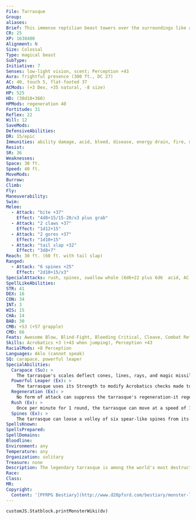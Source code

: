 ```yaml
---
File: Tarrasque
Group: 
aliases: 
Brief: This immense reptilian beast towers over the surroundings like a dinosaur, all teeth and horns and claws and thrashing spiked tail.
CR: 25
XP: 1638400
Alignment: N
Size: Colossal
Type: magical beast
SubType: 
Initiative: 7
Senses: low-light vision, scent; Perception +43
Aura: frightful presence (300 ft., DC 27)
AC: 40, touch 5, flat-footed 37
ACMods: (+3 Dex, +35 natural, -8 size)
HP: 525
HD: (30d10+360)
HPMods: regeneration 40
Fortitude: 31
Reflex: 22
Will: 12
SaveMods: 
DefensiveAbilities: 
DR: 15/epic
Immunities: ability damage, acid, bleed, disease, energy drain, fire, mind-affecting effects, paralysis, permanent wounds, petrification, poison, polymorph
Resist: 
SR: 36
Weaknesses: 
Space: 30 ft.
Speed: 40 ft.
MoveMods: 
Burrow: 
Climb: 
Fly: 
Maneuverability: 
Swim: 
Melee: 
  - Attack: "bite +37"
    Effect: "4d8+15/15-20/x3 plus grab"
  - Attack: "2 claws +37"
    Effect: "1d12+15"
  - Attack: "2 gores +37"
    Effect: "1d10+15"
  - Attack: "tail slap +32"
    Effect: "3d8+7"
Reach: 30 ft. (60 ft. with tail slap)
Ranged: 
  - Attack: "6 spines +25"
    Effect: "2d10+15/x3"
SpecialAttacks: rush, spines, swallow whole (6d6+22 plus 6d6  acid, AC 27, hp 52)
SpellLikeAbilities: 
STR: 41
DEX: 16
CON: 34
INT: 3
WIS: 15
CHA: 14
BAB: 30
CMB: +53 (+57 grapple)
CMD: 66
Feats: Awesome Blow, Blind-Fight, Bleeding Critical, Cleave, Combat Reflexes, Critical Focus, Great Cleave, Great Fortitude, Improved Bull Rush, Improved Critical (bite), Improved Initiative, Lightning Reflexes, Power Attack, Run, Staggering Critical
Skills: Acrobatics +3 (+43 when jumping), Perception +43
RacialMods: +8 Perception
Languages: Aklo (cannot speak)
SQ: carapace, powerful leaper
SpecialAbilities:
  Carapace (Su): >
    The tarrasque's scales deflect cones, lines, rays, and magic missile spells, rendering the tarrasque immune to such effects. There is a 30% chance a deflected effect reflects back in full force at the caster; otherwise it is simply negated.
  Powerful Leaper (Ex): >
    The tarrasque uses its Strength to modify Acrobatics checks made to jump, and has a +24 racial bonus on Acrobatics checks made to jump.
  Regeneration (Ex): >
    No form of attack can suppress the tarrasque's regeneration-it regenerates even if disintegrated or slain by a death effect. If the tarrasque fails a save against an effect that would kill it instantly, it rises from death 3 rounds later with 1 hit point if no further damage is inflicted upon its remains. It can be banished or otherwise transported as a means to save a region, but the method to truly kill it has yet to be discovered.
  Rush (Ex): >
    Once per minute for 1 round, the tarrasque can move at a speed of 150 feet. This increases its Acrobatics bonus on checks made to jump to +87.
  Spines (Ex): >
    The tarrasque can loose a volley of six spear-like spines from its body as a standard action with a toss of its head or a lash of its tail. Make an attack roll for each spine-all targets must be within 30 feet of each other.  The spines have a range increment of 120 ft.
SpellsKnown: 
SpellsPrepared: 
SpellDomains: 
Bloodline: 
Environment: any
Temperature: any
Organization: solitary
Treasure: none
Description: The legendary tarrasque is among the world's most destructive monsters. Thankfully, it spends most of its time in a deep torpor in an unknown cavern in a remote corner of the world-yet when it wakens, kingdoms die.  Although far from intelligent, the tarrasque is smart enough to understand a few words in Aklo (though it cannot speak). Likewise, it isn't mindless in its rampages, but instead focuses on targets that threaten it, and is difficult to distract with trickery.
Race: 
Class: 
MR: 
Copyright:
  Content: '[PFRPG Bestiary](http://www.d20pfsrd.com/bestiary/monster-listings/magical-beasts/tarrasque)'
---
```

```dataviewjs
customJS.Statblock.printMonsterWiki(dv)
```
